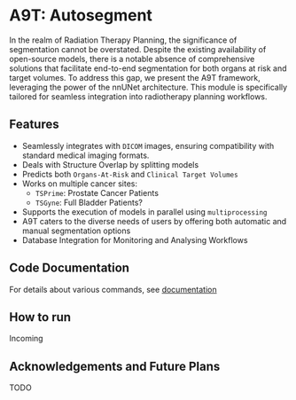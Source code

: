 # A9T: Autosegment

In the realm of Radiation Therapy Planning,
the significance of segmentation cannot be overstated.
Despite the existing availability of open-source models,
there is a notable absence of comprehensive solutions
that facilitate end-to-end segmentation for both organs at risk
and target volumes. To address this gap, we present the A9T framework,
leveraging the power of the nnUNet architecture.
This module is specifically tailored for seamless integration
into radiotherapy planning workflows.

## Features
- Seamlessly integrates with `DICOM` images, ensuring compatibility with standard medical imaging formats.
- Deals with Structure Overlap by splitting models
- Predicts both `Organs-At-Risk` and `Clinical Target Volumes`
- Works on multiple cancer sites:
  - `TSPrime`: Prostate Cancer Patients
  - `TSGyne`: Full Bladder Patients?
- Supports the execution of models in parallel using `multiprocessing`
- A9T caters to the diverse needs of users by offering both automatic and manual segmentation options
- Database Integration for Monitoring and Analysing Workflows

## Code Documentation
For details about various commands, see [documentation](documentation)

## How to run
Incoming

## Acknowledgements and Future Plans
TODO
